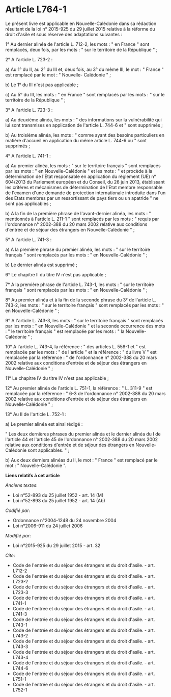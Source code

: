 # Article L764-1

Le présent livre est applicable en Nouvelle-Calédonie dans sa rédaction résultant de la loi n° 2015-925 du 29 juillet 2015
relative à la réforme du droit d'asile et sous réserve des adaptations suivantes : 

1° Au dernier alinéa de l'article L. 712-2, les mots : " en France " sont remplacés, deux fois, par les mots : " sur le
territoire de la République " ; 

2° A l'article L. 723-2 : 

a) Au 1° du II, au 2° du III et, deux fois, au 3° du même III, le mot : " France " est remplacé par le mot : " Nouvelle-
Calédonie " ; 

b) Le 1° du III n'est pas applicable ; 

c) Au 5° du III, les mots : " en France " sont remplacés par les mots : " sur le territoire de la République " ; 

3° A l'article L. 723-3 : 

a) Au deuxième alinéa, les mots : " des informations sur la vulnérabilité qui lui sont transmises en application de l'article
L. 744-6 et " sont supprimés ; 

b) Au troisième alinéa, les mots : " comme ayant des besoins particuliers en matière d'accueil en application du même article
L. 744-6 ou " sont supprimés ; 

4° A l'article L. 741-1 : 

a) Au premier alinéa, les mots : " sur le territoire français " sont remplacés par les mots : " en Nouvelle-Calédonie " et
les mots : " et procède à la détermination de l'Etat responsable en application du règlement (UE) n° 604/2013 du Parlement
européen et du Conseil, du 26 juin 2013, établissant les critères et mécanismes de détermination de l'Etat membre responsable
de l'examen d'une demande de protection internationale introduite dans l'un des Etats membres par un ressortissant de pays
tiers ou un apatride " ne sont pas applicables ; 

b) A la fin de la première phrase de l'avant-dernier alinéa, les mots : " mentionnés à l'article L. 211-1 " sont remplacés
par les mots : " requis par l'ordonnance n° 2002-388 du 20 mars 2002 relative aux conditions d'entrée et de séjour des
étrangers en Nouvelle-Calédonie " ; 

5° A l'article L. 741-3 : 

a) A la première phrase du premier alinéa, les mots : " sur le territoire français " sont remplacés par les mots : " en
Nouvelle-Calédonie " ; 

b) Le dernier alinéa est supprimé ; 

6° Le chapitre II du titre IV n'est pas applicable ; 

7° A la première phrase de l'article L. 743-1, les mots : " sur le territoire français " sont remplacés par les mots : " en
Nouvelle-Calédonie " ; 

8° Au premier alinéa et à la fin de la seconde phrase du 3° de l'article L. 743-2, les mots : " sur le territoire français "
sont remplacés par les mots : " en Nouvelle-Calédonie " ; 

9° A l'article L. 743-3, les mots : " sur le territoire français " sont remplacés par les mots : " en Nouvelle-Calédonie " et
la seconde occurrence des mots : " le territoire français " est remplacée par les mots : " la Nouvelle-Calédonie " ; 

10° A l'article L. 743-4, la référence : " des articles L. 556-1 et " est remplacée par les mots : " de l'article " et la
référence : " du livre V " est remplacée par la référence : " de l'ordonnance n° 2002-388 du 20 mars 2002 relative aux
conditions d'entrée et de séjour des étrangers en Nouvelle-Calédonie " ; 

11° Le chapitre IV du titre IV n'est pas applicable ; 

12° Au premier alinéa de l'article L. 751-1, la référence : " L. 311-9 " est remplacée par la référence : " 6-3 de
l'ordonnance n° 2002-388 du 20 mars 2002 relative aux conditions d'entrée et de séjour des étrangers en Nouvelle-Calédonie
" ; 

13° Au II de l'article L. 752-1 : 

a) Le premier alinéa est ainsi rédigé : 

" Les deux dernières phrases du premier alinéa et le dernier alinéa du I de l'article 44 et l'article 45 de l'ordonnance n°
2002-388 du 20 mars 2002 relative aux conditions d'entrée et de séjour des étrangers en Nouvelle-Calédonie sont applicables.
" ; 

b) Aux deux derniers alinéas du II, le mot : " France " est remplacé par le mot : " Nouvelle-Calédonie ".

**Liens relatifs à cet article**

_Anciens textes_:

  - Loi n°52-893 du 25 juillet 1952 - art. 14 (M)
  - Loi n°52-893 du 25 juillet 1952 - art. 14 (Ab)

_Codifié par_:

  - Ordonnance n°2004-1248 du 24 novembre 2004
  - Loi n°2006-911 du 24 juillet 2006

_Modifié par_:

  - Loi n°2015-925 du 29 juillet 2015 - art. 32

_Cite_:

  - Code de l'entrée et du séjour des étrangers et du droit d'asile. - art. L712-2
  - Code de l'entrée et du séjour des étrangers et du droit d'asile. - art. L723-2
  - Code de l'entrée et du séjour des étrangers et du droit d'asile. - art. L723-3
  - Code de l'entrée et du séjour des étrangers et du droit d'asile. - art. L741-1
  - Code de l'entrée et du séjour des étrangers et du droit d'asile. - art. L741-3
  - Code de l'entrée et du séjour des étrangers et du droit d'asile. - art. L743-1
  - Code de l'entrée et du séjour des étrangers et du droit d'asile. - art. L743-2
  - Code de l'entrée et du séjour des étrangers et du droit d'asile. - art. L743-3
  - Code de l'entrée et du séjour des étrangers et du droit d'asile. - art. L743-4
  - Code de l'entrée et du séjour des étrangers et du droit d'asile. - art. L744-6
  - Code de l'entrée et du séjour des étrangers et du droit d'asile. - art. L751-1
  - Code de l'entrée et du séjour des étrangers et du droit d'asile. - art. L752-1
